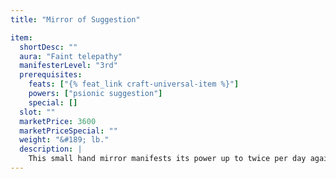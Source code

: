 ```yaml
---
title: "Mirror of Suggestion"

item:
  shortDesc: ""
  aura: "Faint telepathy"
  manifesterLevel: "3rd"
  prerequisites:
    feats: ["{% feat_link craft-universal-item %}"]
    powers: ["psionic suggestion"]
    special: []
  slot: ""
  marketPrice: 3600
  marketPriceSpecial: ""
  weight: "&#189; lb."
  description: |
    This small hand mirror manifests its power up to twice per day against creatures that see their reflections within it, as a gaze attack with a range of 30 feet. Potential victims can attempt to avert their eyes or look away as they would from a normal gaze attack. A creature meeting its own gaze in the mirror must succeed on a DC 13 Will save or be affected by a {% spell_link suggestion %} chosen by the mirror's wielder. Because the mirror is small, only a single creature can meet its own gaze each round. The wielder of the mirror is not affected by seeing herself.
---
```

